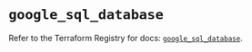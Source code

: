 # `google_sql_database`

Refer to the Terraform Registry for docs: [`google_sql_database`](https://registry.terraform.io/providers/hashicorp/google-beta/6.10.0/docs/resources/google_sql_database).
